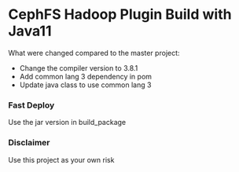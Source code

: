 CephFS Hadoop Plugin Build with Java11
=====================

What were changed compared to the master project:

- Change the compiler version to 3.8.1
- Add common lang 3 dependency in pom
- Update java class to use common lang 3

### Fast Deploy

Use the jar version in build_package

### Disclaimer

Use this project as your own risk